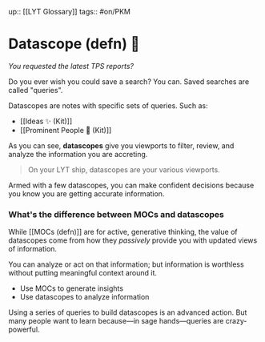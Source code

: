 up:: [[LYT Glossary]]
tags:: #on/PKM 

# Datascope (defn) 🔬
*You requested the latest TPS reports?*

Do you ever wish you could save a search? You can. Saved searches are called "queries".

Datascopes are notes with specific sets of queries. Such as:

- [[Ideas ✨ (Kit)]]
- [[Prominent People 🌋 (Kit)]]

As you can see, **datascopes** give you viewports to filter, review, and analyze the information you are accreting. 

> On your LYT ship, datascopes are your various viewports.

Armed with a few datascopes, you can make confident decisions because you know you are getting accurate information.

### What's the difference between MOCs and datascopes
While [[MOCs (defn)]] are for active, generative thinking, the value of datascopes come from how they *passively* provide you with updated views of information. 

You can analyze or act on that information; but information is worthless without putting meaningful context around it. 

-   Use MOCs to generate insights
-   Use datascopes to analyze information

Using a series of queries to build datascopes is an advanced action. But many people want to learn because—in sage hands—queries are crazy-powerful.